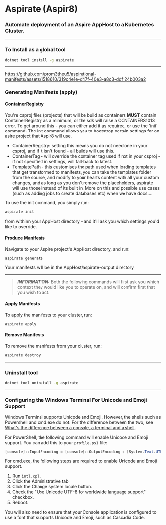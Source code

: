 # Aspirate (Aspir8)
### Automate deployment of an Aspire AppHost to a Kubernetes Cluster.

---
### To Install as a global tool

```bash
dotnet tool install -g aspirate
```

---

https://github.com/prom3theu5/aspirational-manifests/assets/1518610/319c4e1e-d47f-40e3-a8c3-ddf124b003a2

### Generating Manifests (apply)
#### ContainerRegistry
You're csproj files (projects) that will be build as containers **MUST** contain ContainerRegistry as a minimum, or the sdk will raise a CONTAINERS1013 error.
To get around this - you can either add it as required, or use the 'init' command.
The init command allows you to bootstrap certain settings for an asire project that Aspir8 will use.

- ContainerRegistry: setting this means you do not need one in your csproj, and if it isn't found - all builds will use this.
- ContainerTag - will override the container tag used if not in your csproj - if not specified in settings, will fall-back to latest.
- TemplatePath - this customises the path used when loading templates that get transformed to manifests, you can take the templates folder from the source, and modify to your hearts content with all your custom changes, and as long as you don't remove the placeholders, aspirate will use those instead of its built in.
  More on this and possible use cases (such as adding jobs to create databases etc) when we have docs....

To use the init command, you simply run:
```bash
aspirate init
```
from withinn your AppHost directory - and it'll ask you which settings you'd like to override.

#### Produce Manifests
Navigate to your Aspire project's AppHost directory, and run:
```bash
aspirate generate
```
Your manifests will be in the AppHost/aspirate-output directory

---
> **_INFORMATION:_**  Both the following commands will first ask you which context they would like you to operate on, and will confirm first that you wish to act.

#### Apply Manifests
To apply the manifests to your cluster, run:
```bash
aspirate apply
```

#### Remove Manifests
To remove the manifests from your cluster, run:
```bash
aspirate destroy
```

---
### Uninstall tool
```bash
dotnet tool uninstall -g aspirate
```

---
### Configuring the Windows Terminal For Unicode and Emoji Support

Windows Terminal supports Unicode and Emoji. However, the shells such as Powershell and cmd.exe do not.
For the difference between the two,
see [What's the difference between a console,
a terminal and a shell](https://www.hanselman.com/blog/whats-the-difference-between-a-console-a-terminal-and-a-shell).

For PowerShell, the following command will enable Unicode and Emoji support. You can add this to your `profile.ps1`
file:

```powershell
[console]::InputEncoding = [console]::OutputEncoding = [System.Text.UTF8Encoding]::new()
```

For cmd.exe, the following steps are required to enable Unicode and Emoji support.

1. Run `intl.cpl`.
2. Click the Administrative tab
3. Click the Change system locale button.
4. Check the "Use Unicode UTF-8 for worldwide language support" checkbox.
5. Reboot.

You will also need to ensure that your Console application is configured to use a font that supports Unicode and Emoji,
such as Cascadia Code.
